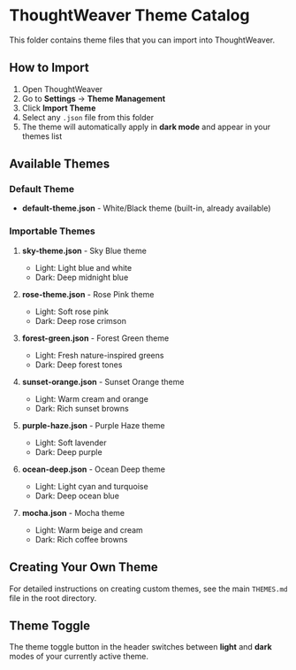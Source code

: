 # ThoughtWeaver Theme Catalog

This folder contains theme files that you can import into ThoughtWeaver.

## How to Import

1. Open ThoughtWeaver
2. Go to **Settings** → **Theme Management**
3. Click **Import Theme**
4. Select any `.json` file from this folder
5. The theme will automatically apply in **dark mode** and appear in your themes list

## Available Themes

### Default Theme
- **default-theme.json** - White/Black theme (built-in, already available)

### Importable Themes

1. **sky-theme.json** - Sky Blue theme
   - Light: Light blue and white
   - Dark: Deep midnight blue

2. **rose-theme.json** - Rose Pink theme
   - Light: Soft rose pink
   - Dark: Deep rose crimson

3. **forest-green.json** - Forest Green theme
   - Light: Fresh nature-inspired greens
   - Dark: Deep forest tones

4. **sunset-orange.json** - Sunset Orange theme
   - Light: Warm cream and orange
   - Dark: Rich sunset browns

5. **purple-haze.json** - Purple Haze theme
   - Light: Soft lavender
   - Dark: Deep purple

6. **ocean-deep.json** - Ocean Deep theme
   - Light: Light cyan and turquoise
   - Dark: Deep ocean blue

7. **mocha.json** - Mocha theme
   - Light: Warm beige and cream
   - Dark: Rich coffee browns

## Creating Your Own Theme

For detailed instructions on creating custom themes, see the main `THEMES.md` file in the root directory.

## Theme Toggle

The theme toggle button in the header switches between **light** and **dark** modes of your currently active theme.

